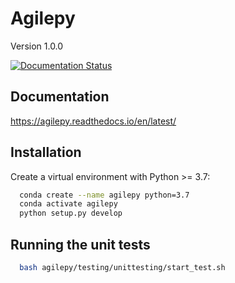 # Agilepy

Version 1.0.0

[![Documentation Status](https://readthedocs.org/projects/agilepy/badge/?version=latest)](https://agilepy.readthedocs.io/en/latest/?badge=latest)

## Documentation

https://agilepy.readthedocs.io/en/latest/

## Installation

Create a virtual environment with Python >= 3.7:

```bash
  conda create --name agilepy python=3.7
  conda activate agilepy
  python setup.py develop
```

## Running the unit tests

```bash
  bash agilepy/testing/unittesting/start_test.sh
```

